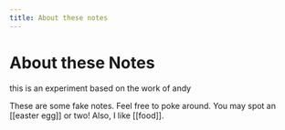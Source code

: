 ```yaml
---
title: About these notes
---
```

# About these Notes
this is an experiment based on the work of andy

These are some fake notes. Feel free to poke around. You may spot an [[easter egg]]  or two! Also, I like [[food]].
